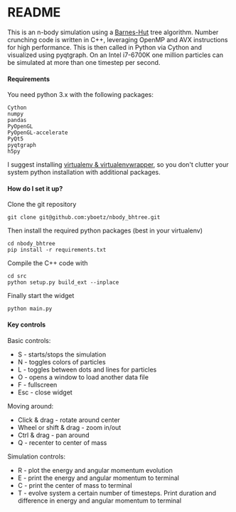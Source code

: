 # README #

This is an n-body simulation using a [Barnes-Hut](http://www.cita.utoronto.ca/~dubinski/treecode/treecode.html)
tree algorithm. Number crunching code is written in C++, leveraging OpenMP and AVX instructions for
high performance. This is then called in Python via Cython and visualized using pyqtgraph.
On an Intel i7-6700K one million particles can be simulated at more than one timestep per second.


#### Requirements ####

You need python 3.x with the following packages:

    Cython
    numpy
    pandas
    PyOpenGL
    PyOpenGL-accelerate
    PyQt5
    pyqtgraph
    h5py

I suggest installing [virtualenv & virtualenvwrapper](http://docs.python-guide.org/en/latest/dev/virtualenvs/),
so you don't clutter your system python installation with additional packages.


#### How do I set it up? ####

Clone the git repository

    git clone git@github.com:yboetz/nbody_bhtree.git

Then install the required python packages (best in your virtualenv)

    cd nbody_bhtree
    pip install -r requirements.txt

Compile the C++ code with

	cd src
    python setup.py build_ext --inplace

Finally start the widget

	python main.py


#### Key controls ####

Basic controls:

+ S - starts/stops the simulation
+ N - toggles colors of particles
+ L - toggles between dots and lines for particles
+ O - opens a window to load another data file
+ F - fullscreen
+ Esc - close widget

Moving around:

+ Click & drag - rotate around center
+ Wheel or shift & drag - zoom in/out
+ Ctrl & drag - pan around
+ Q - recenter to center of mass

Simulation controls:

+ R - plot the energy and angular momentum evolution
+ E - print the energy and angular momentum to terminal
+ C - print the center of mass to terminal
+ T - evolve system a certain number of timesteps. Print duration and difference in energy and angular momentum to terminal
